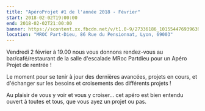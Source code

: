 ```yaml
---
title: "ApéroProjet #1 de l'année 2018 - Février"
start: 2018-02-02T19:00:00
end: 2018-02-02T21:00:00
banner: https://scontent.xx.fbcdn.net/v/t1.0-9/27336186_10155447693963915_3817313566242094724_n.jpg?oh=9d45a7d4640747bbd1d8b12d229f0845&oe=5B0239DA
location: "MROC Part-Dieu, 86 Rue du Pensionnat, Lyon, 69003"
---
```

 Vendredi 2 février à 19.00 nous vous donnons rendez-vous au bar/café/restaurant de la salle d'escalade MRoc Partdieu pour un Apéro Projet de rentrée !

Le moment pour se tenir à jour des dernières avancées, projets en cours, et d'échanger sur les besoins et croisements des différents projets !

Au plaisir de vous y voir et vous y croiser... cet apéro est bien entendu ouvert à toutes et tous, que vous ayez un projet ou pas.
